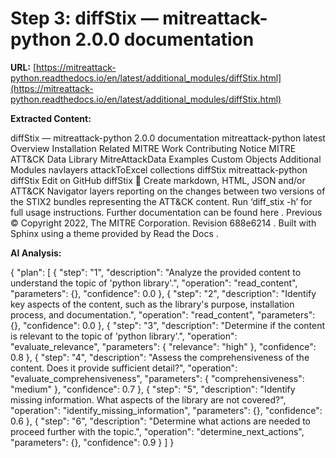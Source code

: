 # Step 3: diffStix — mitreattack-python 2.0.0 documentation

**URL:** [https://mitreattack-python.readthedocs.io/en/latest/additional_modules/diffStix.html](https://mitreattack-python.readthedocs.io/en/latest/additional_modules/diffStix.html)

**Extracted Content:**

diffStix — mitreattack-python 2.0.0 documentation
mitreattack-python
latest
Overview
Installation
Related MITRE Work
Contributing
Notice
MITRE ATT&CK Data Library
MitreAttackData
Examples
Custom Objects
Additional Modules
navlayers
attackToExcel
collections
diffStix
mitreattack-python
diffStix
Edit on GitHub
diffStix

Create markdown, HTML, JSON and/or ATT&CK Navigator layers reporting on the changes between two
versions of the STIX2 bundles representing the ATT&CK content. Run ‘diff_stix -h’ for full usage
instructions.
Further documentation can be found
here
.
Previous
© Copyright 2022, The MITRE Corporation.
Revision
688e6214
.
Built with
Sphinx
using a
theme
provided by
Read the Docs
.

**AI Analysis:**

{
  "plan": [
    {
      "step": "1",
      "description": "Analyze the provided content to understand the topic of 'python library'.",
      "operation": "read_content",
      "parameters": {},
      "confidence": 0.0
    },
    {
      "step": "2",
      "description": "Identify key aspects of the content, such as the library's purpose, installation process, and documentation.",
      "operation": "read_content",
      "parameters": {},
      "confidence": 0.0
    },
    {
      "step": "3",
      "description": "Determine if the content is relevant to the topic of 'python library'.",
      "operation": "evaluate_relevance",
      "parameters": {
        "relevance": "high"
      },
      "confidence": 0.8
    },
    {
      "step": "4",
      "description": "Assess the comprehensiveness of the content. Does it provide sufficient detail?",
      "operation": "evaluate_comprehensiveness",
      "parameters": {
        "comprehensiveness": "medium"
      },
      "confidence": 0.7
    },
    {
      "step": "5",
      "description": "Identify missing information. What aspects of the library are not covered?",
      "operation": "identify_missing_information",
      "parameters": {},
      "confidence": 0.6
    },
    {
      "step": "6",
      "description": "Determine what actions are needed to proceed further with the topic.",
      "operation": "determine_next_actions",
      "parameters": {},
      "confidence": 0.9
    }
  ]
}

